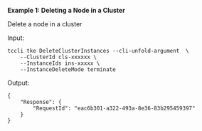 **Example 1: Deleting a Node in a Cluster**

Delete a node in a cluster

Input: 

```
tccli tke DeleteClusterInstances --cli-unfold-argument  \
    --ClusterId cls-xxxxxx \
    --InstanceIds ins-xxxxx \
    --InstanceDeleteMode terminate
```

Output: 
```
{
    "Response": {
        "RequestId": "eac6b301-a322-493a-8e36-83b295459397"
    }
}
```

